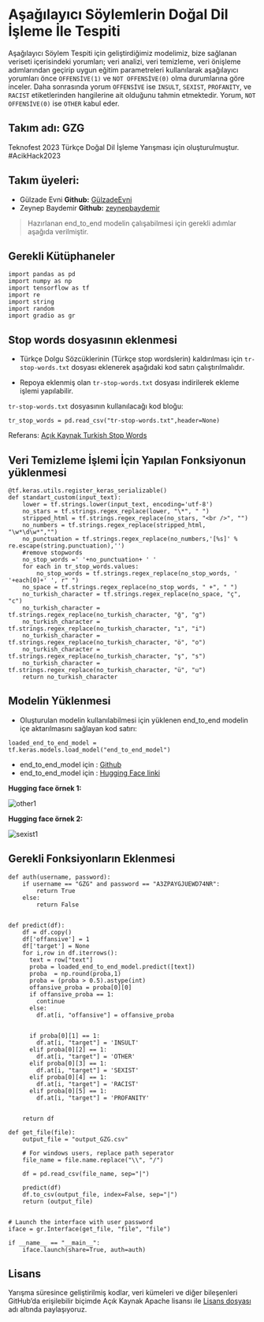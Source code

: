 # Aşağılayıcı Söylemlerin Doğal Dil İşleme İle Tespiti

Aşağılayıcı Söylem Tespiti için geliştirdiğimiz modelimiz, bize sağlanan veriseti içerisindeki yorumları; veri analizi, veri temizleme, veri önişleme adımlarından geçirip uygun eğitim parametreleri kullanılarak aşağılayıcı yorumları önce `OFFENSİVE(1)` ve `NOT OFFENSİVE(0)` olma durumlarına göre inceler. Daha sonrasında yorum `OFFENSİVE` ise `INSULT`, `SEXIST`, `PROFANITY`,  ve `RACIST` etiketlerinden hangilerine ait olduğunu tahmin etmektedir. Yorum, `NOT OFFENSİVE(0)` ise `OTHER` kabul eder.

## Takım adı: GZG
Teknofest 2023 Türkçe Doğal Dil İşleme Yarışması için oluşturulmuştur.
#AcikHack2023

## Takım üyeleri:
- Gülzade Evni  **Github:** [GülzadeEvni](https://github.com/GulzadeEvni)
- Zeynep Baydemir  **Github:** [zeynepbaydemir](https://github.com/zeynepbaydemir)

> Hazırlanan end_to_end modelin çalışabilmesi için gerekli adımlar aşağıda verilmiştir.

## Gerekli Kütüphaneler
```shell
import pandas as pd
import numpy as np
import tensorflow as tf
import re
import string
import random
import gradio as gr
```

## Stop words dosyasının eklenmesi
- Türkçe Dolgu Sözcüklerinin (Türkçe stop wordslerin) kaldırılması için `tr-stop-words.txt` dosyası eklenerek aşağıdaki kod satırı çalıştırılmalıdır.

- Repoya eklenmiş olan `tr-stop-words.txt` dosyası indirilerek ekleme işlemi yapılabilir.

`tr-stop-words.txt` dosyasının kullanılacağı kod bloğu:
```shell
tr_stop_words = pd.read_csv("tr-stop-words.txt",header=None)
```

Referans: [Açık Kaynak Turkish Stop Words](https://github.com/ahmetax/trstop) 

## Veri Temizleme İşlemi İçin Yapılan Fonksiyonun yüklenmesi
```shell
@tf.keras.utils.register_keras_serializable()
def standart_custom(input_text):
    lower = tf.strings.lower(input_text, encoding='utf-8') 
    no_stars = tf.strings.regex_replace(lower, "\*", " ")
    stripped_html = tf.strings.regex_replace(no_stars, "<br />", "") 
    no_numbers = tf.strings.regex_replace(stripped_html, "\w*\d\w*","") 
    no_punctuation = tf.strings.regex_replace(no_numbers,'[%s]' % re.escape(string.punctuation),'') 
    #remove stopwords
    no_stop_words =' '+no_punctuation+ ' '
    for each in tr_stop_words.values:
        no_stop_words = tf.strings.regex_replace(no_stop_words, ' '+each[0]+' ', r" ")
    no_space = tf.strings.regex_replace(no_stop_words, " +", " ")
    no_turkish_character = tf.strings.regex_replace(no_space, "ç", "c") 
    no_turkish_character = tf.strings.regex_replace(no_turkish_character, "ğ", "g")
    no_turkish_character = tf.strings.regex_replace(no_turkish_character, "ı", "i")
    no_turkish_character = tf.strings.regex_replace(no_turkish_character, "ö", "o")
    no_turkish_character = tf.strings.regex_replace(no_turkish_character, "ş", "s")
    no_turkish_character = tf.strings.regex_replace(no_turkish_character, "ü", "u")
    return no_turkish_character  
 ```
   
   
## Modelin Yüklenmesi
- Oluşturulan modelin kullanılabilmesi için yüklenen end_to_end modelin içe aktarılmasını sağlayan kod satırı:

```shell 
loaded_end_to_end_model = tf.keras.models.load_model("end_to_end_model") 
```
- end_to_end_model için : [Github](https://github.com/teamgzg/gzgteam/tree/main/end_to_end_model)
- end_to_end_model için : [Hugging Face linki](https://huggingface.co/spaces/TeamGZG/toxic-comment-classificationn)

**Hugging face örnek 1:**

![other1](https://user-images.githubusercontent.com/126960294/229633468-da15bdd9-4e8e-4f61-a2dd-c234415e96c9.png)


**Hugging face örnek 2:**

![sexist1](https://user-images.githubusercontent.com/126960294/229633253-8053399a-66bd-48cb-9891-6a07a57b4850.png)




## Gerekli Fonksiyonların Eklenmesi
```shell 
def auth(username, password):
    if username == "GZG" and password == "A3ZPAYGJUEWD74NR":
        return True
    else:
        return False


def predict(df):
    df = df.copy()
    df['offansive'] = 1
    df['target'] = None
    for i,row in df.iterrows():
      text = row["text"]
      proba = loaded_end_to_end_model.predict([text])
      proba  = np.round(proba,1)
      proba = (proba > 0.5).astype(int)
      offansive_proba = proba[0][0]
      if offansive_proba == 1:
        continue
      else:
        df.at[i, "offansive"] = offansive_proba

      
      if proba[0][1] == 1:
        df.at[i, "target"] = 'INSULT'
      elif proba[0][2] == 1:
        df.at[i, "target"] = 'OTHER'
      elif proba[0][3] == 1:
        df.at[i, "target"] = 'SEXIST'
      elif proba[0][4] == 1:
        df.at[i, "target"] = 'RACIST'
      elif proba[0][5] == 1:
        df.at[i, "target"] = 'PROFANITY'

  
    return df

def get_file(file):
    output_file = "output_GZG.csv"

    # For windows users, replace path seperator
    file_name = file.name.replace("\\", "/")

    df = pd.read_csv(file_name, sep="|")

    predict(df)
    df.to_csv(output_file, index=False, sep="|")
    return (output_file)


# Launch the interface with user password
iface = gr.Interface(get_file, "file", "file")

if __name__ == "__main__":
    iface.launch(share=True, auth=auth)
```

## Lisans
Yarışma süresince geliştirilmiş kodlar, veri kümeleri ve diğer bileşenleri GitHub’da erişilebilir biçimde Açık Kaynak Apache lisansı ile [Lisans dosyası](https://github.com/teamgzg/gzgteam/blob/main/LICENSE) adı altında paylaşıyoruz. 
